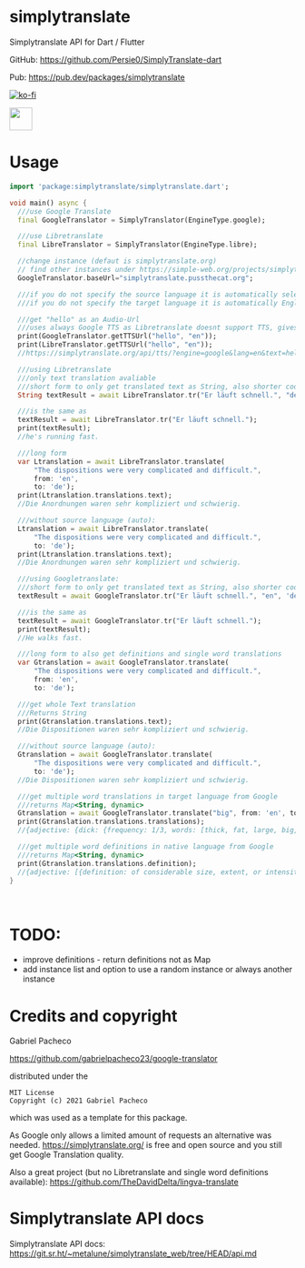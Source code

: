 # simplytranslate
Simplytranslate API for Dart / Flutter

GitHub: https://github.com/Persie0/SimplyTranslate-dart

Pub: https://pub.dev/packages/simplytranslate

[![ko-fi](https://ko-fi.com/img/githubbutton_sm.svg)](https://ko-fi.com/marvinperzi#)

<a href="https://paypal.me/marvinperzi?country.x=AT&locale.x=de_DE"><img src="https://github.com/andreostrovsky/donate-with-paypal/raw/master/blue.svg" height="40"></a>

# Usage 

```dart
import 'package:simplytranslate/simplytranslate.dart';

void main() async {
  ///use Google Translate
  final GoogleTranslator = SimplyTranslator(EngineType.google);

  ///use Libretranslate
  final LibreTranslator = SimplyTranslator(EngineType.libre);

  //change instance (defaut is simplytranslate.org)
  // find other instances under https://simple-web.org/projects/simplytranslate.html
  GoogleTranslator.baseUrl="simplytranslate.pussthecat.org";

  ///if you do not specify the source language it is automatically selecting it depending on the text
  ///if you do not specify the target language it is automatically English

  ///get "hello" as an Audio-Url
  ///uses always Google TTS as Libretranslate doesnt support TTS, gives same result
  print(GoogleTranslator.getTTSUrl("hello", "en"));
  print(LibreTranslator.getTTSUrl("hello", "en"));
  //https://simplytranslate.org/api/tts/?engine=google&lang=en&text=hello

  ///using Libretranslate
  ///only text translation avaliable
  ///short form to only get translated text as String, also shorter code:
  String textResult = await LibreTranslator.tr("Er läuft schnell.", "de", 'en');

  ///is the same as
  textResult = await LibreTranslator.tr("Er läuft schnell.");
  print(textResult);
  //he's running fast.

  ///long form
  var Ltranslation = await LibreTranslator.translate(
      "The dispositions were very complicated and difficult.",
      from: 'en',
      to: 'de');
  print(Ltranslation.translations.text);
  //Die Anordnungen waren sehr kompliziert und schwierig.

  ///without source language (auto):
  Ltranslation = await LibreTranslator.translate(
      "The dispositions were very complicated and difficult.",
      to: 'de');
  print(Ltranslation.translations.text);
  //Die Anordnungen waren sehr kompliziert und schwierig.

  ///using Googletranslate:
  ///short form to only get translated text as String, also shorter code:
  textResult = await GoogleTranslator.tr("Er läuft schnell.", "en", 'de');

  ///is the same as
  textResult = await GoogleTranslator.tr("Er läuft schnell.");
  print(textResult);
  //He walks fast.

  ///long form to also get definitions and single word translations
  var Gtranslation = await GoogleTranslator.translate(
      "The dispositions were very complicated and difficult.",
      from: 'en',
      to: 'de');

  ///get whole Text translation
  ///Returns String
  print(Gtranslation.translations.text);
  //Die Dispositionen waren sehr kompliziert und schwierig.

  ///without source language (auto):
  Gtranslation = await GoogleTranslator.translate(
      "The dispositions were very complicated and difficult.",
      to: 'de');
  //Die Dispositionen waren sehr kompliziert und schwierig.

  ///get multiple word translations in target language from Google
  ///returns Map<String, dynamic>
  Gtranslation = await GoogleTranslator.translate("big", from: 'en', to: 'de');
  print(Gtranslation.translations.translations);
  //{adjective: {dick: {frequency: 1/3, words: [thick, fat, large, big, heavy, stout]}, faustdick: {frequency: 1/3,...

  ///get multiple word definitions in native language from Google
  ///returns Map<String, dynamic>
  print(Gtranslation.translations.definition);
  //{adjective: [{definition: of considerable size, extent, or intensity., synonyms: {: [large, sizeable,...
}

```
&nbsp;

# TODO:
- improve definitions - return definitions not as Map
- add instance list and option to use a random instance or always another instance


# Credits and copyright
Gabriel Pacheco

https://github.com/gabrielpacheco23/google-translator

distributed under the
```
MIT License
Copyright (c) 2021 Gabriel Pacheco
```
which was used as a template for this package.


As Google only allows a limited amount of requests an alternative was needed.
https://simplytranslate.org/
is free and open source and you still get Google Translation quality.



Also a great project (but no Libretranslate and single word definitions available):
https://github.com/TheDavidDelta/lingva-translate

# Simplytranslate API docs
Simplytranslate API docs:  https://git.sr.ht/~metalune/simplytranslate_web/tree/HEAD/api.md
&nbsp;
